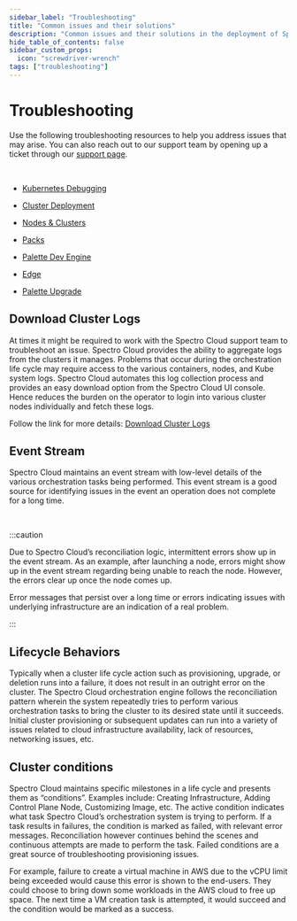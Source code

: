 ```yaml
---
sidebar_label: "Troubleshooting"
title: "Common issues and their solutions"
description: "Common issues and their solutions in the deployment of Spectro Cloud Clusters"
hide_table_of_contents: false
sidebar_custom_props: 
  icon: "screwdriver-wrench"
tags: ["troubleshooting"]
---
```





# Troubleshooting

Use the following troubleshooting resources to help you address issues that may arise. You can also reach out to our support team by opening up a ticket through our [support page](http://support.spectrocloud.io/).

<br />

- [Kubernetes Debugging](kubernetes-tips.md)


- [Cluster Deployment](cluster-deployment.md)


- [Nodes & Clusters](nodes.md)


- [Packs](pack-issues.md)


- [Palette Dev Engine](palette-dev-engine.md)


- [Edge](edge.mdx)


- [Palette Upgrade](palette-upgrade.md)



## Download Cluster Logs
At times it might be required to work with the Spectro Cloud support team to troubleshoot an issue. Spectro Cloud provides the ability to aggregate logs from the clusters it manages. Problems that occur during the orchestration life cycle may require access to the various containers, nodes, and Kube system logs. Spectro Cloud automates this log collection process and provides an easy download option from the Spectro Cloud UI console. Hence reduces the burden on the operator to login into various cluster nodes individually and fetch these logs.

Follow the link for more details: [Download Cluster Logs](../clusters/clusters.md#download-cluster-logs)

## Event Stream

Spectro Cloud maintains an event stream with low-level details of the various orchestration tasks being performed. This event stream is a good source for identifying issues in the event an operation does not complete for a long time.

<br />

:::caution

  Due to Spectro Cloud’s reconciliation logic, intermittent errors show up in the event stream. As an example, after launching a node, errors might show up in the event stream regarding being unable to reach the node. However, the errors clear up once the node comes up.<p></p>
  Error messages that persist over a long time or errors indicating issues with underlying infrastructure are an indication of a real problem.

:::


## Lifecycle Behaviors

Typically when a cluster life cycle action such as provisioning, upgrade, or deletion runs into a failure, it does not result in an outright error on the cluster. The Spectro Cloud orchestration engine follows the reconciliation pattern wherein the system repeatedly tries to perform various orchestration tasks to bring the cluster to its desired state until it succeeds. Initial cluster provisioning or subsequent updates can run into a variety of issues related to cloud infrastructure availability, lack of resources, networking issues, etc.

## Cluster conditions

Spectro Cloud maintains specific milestones in a life cycle and presents them as “conditions”. Examples include: Creating Infrastructure, Adding Control Plane Node, Customizing Image, etc. The active condition indicates what task Spectro Cloud’s orchestration system is trying to perform. If a task results in failures, the condition is marked as failed, with relevant error messages. Reconciliation however continues behind the scenes and continuous attempts are made to perform the task. Failed conditions are a great source of troubleshooting provisioning issues.

For example, failure to create a virtual machine in AWS due to the vCPU limit being exceeded would cause this error is shown to the end-users. They could choose to bring down some workloads in the AWS cloud to free up space. The next time a VM creation task is attempted, it would succeed and the condition would be marked as a success.

<br />
